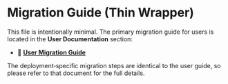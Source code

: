 # Migration Guide (Thin Wrapper)

This file is intentionally minimal. The primary migration guide for users is located in the **User Documentation** section:

- 📄 **[User Migration Guide](../user/migration-guide.md)**

The deployment‑specific migration steps are identical to the user guide, so please refer to that document for the full details.